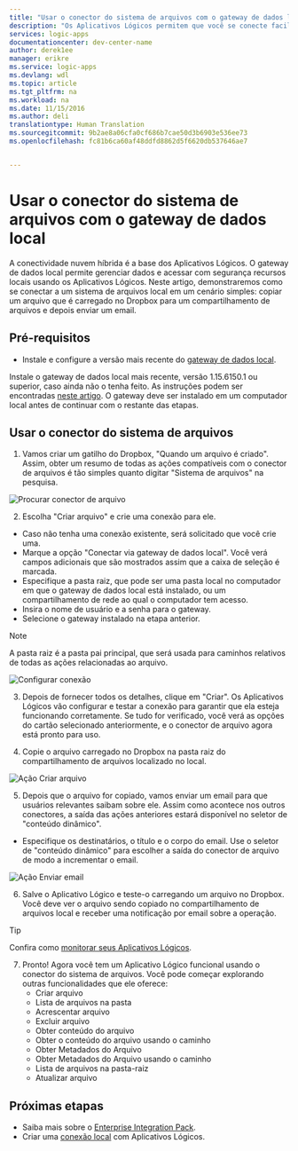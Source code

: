 ```yaml
---
title: "Usar o conector do sistema de arquivos com o gateway de dados local em Aplicativos Lógicos | Microsoft Docs"
description: "Os Aplicativos Lógicos permitem que você se conecte facilmente ao sistema de arquivos local como parte do fluxo de trabalho."
services: logic-apps
documentationcenter: dev-center-name
author: derek1ee
manager: erikre
ms.service: logic-apps
ms.devlang: wdl
ms.topic: article
ms.tgt_pltfrm: na
ms.workload: na
ms.date: 11/15/2016
ms.author: deli
translationtype: Human Translation
ms.sourcegitcommit: 9b2ae8a06cfa0cf686b7cae50d3b6903e536ee73
ms.openlocfilehash: fc81b6ca60af48ddfd8862d5f6620db537646ae7


---
```

# <a name="use-file-system-connector-with-on-premises-data-gateway"></a>Usar o conector do sistema de arquivos com o gateway de dados local

A conectividade nuvem híbrida é a base dos Aplicativos Lógicos. O gateway de dados local permite gerenciar dados e acessar com segurança recursos locais usando os Aplicativos Lógicos. Neste artigo, demonstraremos como se conectar a um sistema de arquivos local em um cenário simples: copiar um arquivo que é carregado no Dropbox para um compartilhamento de arquivos e depois enviar um email.

## <a name="prerequisites"></a>Pré-requisitos
- Instale e configure a versão mais recente do [gateway de dados local](https://www.microsoft.com/en-us/download/details.aspx?id=53127).

 Instale o gateway de dados local mais recente, versão 1.15.6150.1 ou superior, caso ainda não o tenha feito. As instruções podem ser encontradas [neste artigo](http://aka.ms/logicapps-gateway). O gateway deve ser instalado em um computador local antes de continuar com o restante das etapas.

## <a name="use-file-system-connector"></a>Usar o conector do sistema de arquivos

1. Vamos criar um gatilho do Dropbox, "Quando um arquivo é criado". Assim, obter um resumo de todas as ações compatíveis com o conector de arquivos é tão simples quanto digitar "Sistema de arquivos" na pesquisa.

 ![Procurar conector de arquivo](./media/app-service-logic-use-file-connector/search-file-connector.png)

2. Escolha "Criar arquivo" e crie uma conexão para ele.
 - Caso não tenha uma conexão existente, será solicitado que você crie uma.
 - Marque a opção "Conectar via gateway de dados local". Você verá campos adicionais que são mostrados assim que a caixa de seleção é marcada.
 - Especifique a pasta raiz, que pode ser uma pasta local no computador em que o gateway de dados local está instalado, ou um compartilhamento de rede ao qual o computador tem acesso.
 - Insira o nome de usuário e a senha para o gateway.
 - Selecione o gateway instalado na etapa anterior.
    
 > [!NOTE]
 > A pasta raiz é a pasta pai principal, que será usada para caminhos relativos de todas as ações relacionadas ao arquivo.

 ![Configurar conexão](./media/app-service-logic-use-file-connector/create-file.png)

3. Depois de fornecer todos os detalhes, clique em "Criar". Os Aplicativos Lógicos vão configurar e testar a conexão para garantir que ela esteja funcionando corretamente. Se tudo for verificado, você verá as opções do cartão selecionado anteriormente, e o conector de arquivo agora está pronto para uso.

4. Copie o arquivo carregado no Dropbox na pasta raiz do compartilhamento de arquivos localizado no local.

 ![Ação Criar arquivo](./media/app-service-logic-use-file-connector/create-file-filled.png)

5. Depois que o arquivo for copiado, vamos enviar um email para que usuários relevantes saibam sobre ele. Assim como acontece nos outros conectores, a saída das ações anteriores estará disponível no seletor de "conteúdo dinâmico".
 - Especifique os destinatários, o título e o corpo do email. Use o seletor de "conteúdo dinâmico" para escolher a saída do conector de arquivo de modo a incrementar o email.

 ![Ação Enviar email](./media/app-service-logic-use-file-connector/send-email.png)

6. Salve o Aplicativo Lógico e teste-o carregando um arquivo no Dropbox. Você deve ver o arquivo sendo copiado no compartilhamento de arquivos local e receber uma notificação por email sobre a operação.
 > [!TIP]
 > Confira como [monitorar seus Aplicativos Lógicos](app-service-logic-monitor-your-logic-apps.md).

7. Pronto! Agora você tem um Aplicativo Lógico funcional usando o conector do sistema de arquivos. Você pode começar explorando outras funcionalidades que ele oferece:
    - Criar arquivo
    - Lista de arquivos na pasta
    - Acrescentar arquivo
    - Excluir arquivo
    - Obter conteúdo do arquivo
    - Obter o conteúdo do arquivo usando o caminho
    - Obter Metadados do Arquivo
    - Obter Metadados do Arquivo usando o caminho
    - Lista de arquivos na pasta-raiz
    - Atualizar arquivo

## <a name="next-steps"></a>Próximas etapas
- Saiba mais sobre o [Enterprise Integration Pack](app-service-logic-enterprise-integration-overview.md). 
- Criar uma [conexão local](app-service-logic-gateway-connection.md) com Aplicativos Lógicos.



<!--HONumber=Nov16_HO3-->


